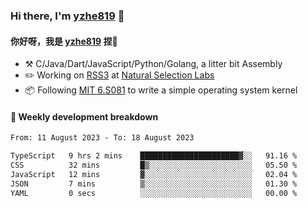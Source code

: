 ### Hi there, I'm [yzhe819](https://github.com/yzhe819) 👋

#### 你好呀，我是 [yzhe819](https://github.com/yzhe819) 捏👋

- :hammer_and_pick: C/Java/Dart/JavaScript/Python/Golang, a litter bit Assembly
- :pencil2: Working on [RSS3](https://github.com/NaturalSelectionLabs/RSS3) at [Natural Selection Labs](https://github.com/NaturalSelectionLabs)
- 📦 Following [MIT 6.S081](https://pdos.csail.mit.edu/6.S081/2020/) to write a simple operating system kernel



#### 📝 Weekly development breakdown

<!--START_SECTION:waka-->

```txt
From: 11 August 2023 - To: 18 August 2023

TypeScript   9 hrs 2 mins    ██████████████████████▓░░   91.16 %
CSS          32 mins         █▒░░░░░░░░░░░░░░░░░░░░░░░   05.50 %
JavaScript   12 mins         ▓░░░░░░░░░░░░░░░░░░░░░░░░   02.04 %
JSON         7 mins          ▒░░░░░░░░░░░░░░░░░░░░░░░░   01.30 %
YAML         0 secs          ░░░░░░░░░░░░░░░░░░░░░░░░░   00.00 %
```

<!--END_SECTION:waka-->



